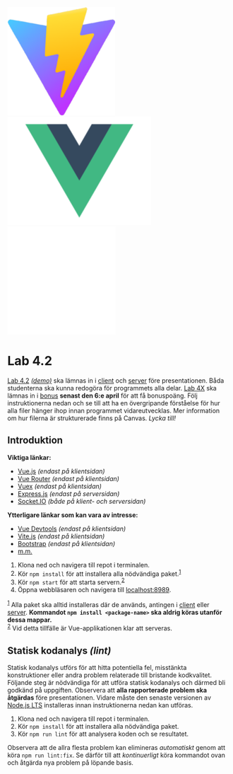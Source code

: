 ![Vite.js ><](./vite.js.png)
![Vue.js ><](./vue.js.png)
![Socket.IO ><](./socket.io.png)

# Lab 4.2

[Lab 4.2](https://canvas.kth.se/courses/36975/assignments/241595/) [_(demo)_](https://lab4.intnetxx.org/) ska lämnas in i [client](./client/) och [server](./server/) före presentationen. Båda studenterna ska kunna redogöra för programmets alla delar. [Lab 4X](https://canvas.kth.se/courses/36975/assignments/241595/) ska lämnas in i [bonus](./bonus/) **senast den 6:e april** för att få bonuspoäng. Följ instruktionerna nedan och se till att ha en övergripande förståelse för hur alla filer hänger ihop innan programmet vidareutvecklas. Mer information om hur filerna är strukturerade finns på Canvas. _Lycka till!_

## Introduktion

**Viktiga länkar:**

- [Vue.js](https://vuejs.org/) _(endast på klientsidan)_
- [Vue Router](https://router.vuejs.org/) _(endast på klientsidan)_
- [Vuex](https://vuex.vuejs.org/) _(endast på klientsidan)_
- [Express.js](https://expressjs.com/) _(endast på serversidan)_
- [Socket.IO](https://socket.io/) _(både på klient- och serversidan)_

**Ytterligare länkar som kan vara av intresse:**

- [Vue Devtools](https://devtools.vuejs.org/) _(endast på klientsidan)_
- [Vite.js](https://vitejs.dev/) _(endast på klientsidan)_
- [Bootstrap](https://getbootstrap.com/) _(endast på klientsidan)_
- [m.m.](https://www.npmjs.com/)

1. Klona ned och navigera till repot i terminalen.
2. Kör `npm install` för att installera alla nödvändiga paket.<sup>[1](#1)</sup>
3. Kör `npm start` för att starta servern.<sup>[2](#2)</sup>
4. Öppna webbläsaren och navigera till [localhost:8989](http://localhost:8989/).

<span id="footnote1"><sup>[1](#1)</sup> Alla paket ska alltid installeras där de används, antingen i [client](./client/) eller [server](./server/). **Kommandot `npm install <package-name>` ska aldrig köras utanför dessa mappar.**</span>
<br />
<span id="footnote1"><sup>[2](#2)</sup> Vid detta tillfälle är Vue-applikationen klar att serveras.</span>

## Statisk kodanalys _(lint)_

Statisk kodanalys utförs för att hitta potentiella fel, misstänkta konstruktioner eller andra problem relaterade till bristande kodkvalitet. Följande steg är nödvändiga för att utföra statisk kodanalys och därmed bli godkänd på uppgiften. Observera att **alla rapporterade problem ska åtgärdas** före presentationen. Vidare måste den senaste versionen av [Node.js LTS](https://nodejs.org/) installeras innan instruktionerna nedan kan utföras.

1. Klona ned och navigera till repot i terminalen.
2. Kör `npm install` för att installera alla nödvändiga paket.
3. Kör `npm run lint` för att analysera koden och se resultatet.

Observera att de allra flesta problem kan elimineras _automatiskt_ genom att köra `npm run lint:fix`. Se därför till att _kontinuerligt_ köra kommandot ovan och åtgärda nya problem på löpande basis.
